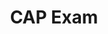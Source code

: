 ---
layout: post
title: "CAP Exam"
time:  "April/2022"
image: images/CAP.png
categories: race
authors: "CAP"
background: "This is a three-hour exam. National ranking and prizes will be based on a student’s performance on sections A, B, and C of the exam."
---